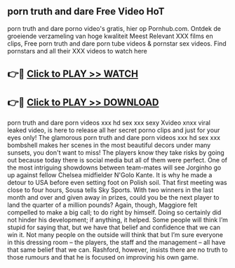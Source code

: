 ## porn truth and dare Free Video HoT 

porn truth and dare porno video's gratis, hier op Pornhub.com. Ontdek de groeiende verzameling van hoge kwaliteit Meest Relevant XXX films en clips,
Free porn truth and dare porn tube videos & pornstar sex videos. Find pornstars and all their XXX videos to watch here


## 👉🔴 [Click to PLAY >> WATCH](http://us.freeplayer.one?title=porn_truth_and_dare&ref=16D)

## 👉🔴 [Click to PLAY >> DOWNLOAD](http://us.freeplayer.one?title=porn_truth_and_dare&ref=16D)


porn truth and dare porn videos xxx hd sex xxx sexy Xvideo xnxx viral leaked video, is here to release all her secret porno clips and just for your eyes only! The glamorous porn truth and dare porn videos xxx hd sex xxx bombshell makes her scenes in the most beautiful decors under many sunsets, you don't want to miss! The players know they take risks by going out because today there is social media but all of them were perfect. One of the most intriguing showdowns between team-mates will see Jorginho go up against fellow Chelsea midfielder N'Golo Kante. It is why he made a detour to USA before even setting foot on Polish soil. That first meeting was close to four hours, Sousa tells Sky Sports. With two winners in the last month and over and given away in prizes, could you be the next player to land the quarter of a million pounds? Again, though, Maggiore felt compelled to make a big call; to do right by himself. Doing so certainly did not hinder his development; if anything, it helped. Some people will think I’m stupid for saying that, but we have that belief and confidence that we can win it. Not many people on the outside will think that but I’m sure everyone in this dressing room – the players, the staff and the management – all have that same belief that we can. Rashford, however, insists there are no truth to those rumours and that he is focused on improving his own game.